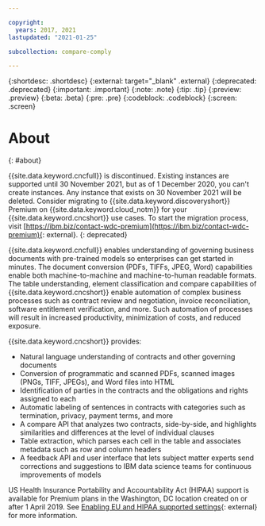 ```yaml
---

copyright:
  years: 2017, 2021
lastupdated: "2021-01-25"

subcollection: compare-comply

---
```


{:shortdesc: .shortdesc}
{:external: target="_blank" .external}
{:deprecated: .deprecated}
{:important: .important}
{:note: .note}
{:tip: .tip}
{:preview: .preview}
{:beta: .beta}
{:pre: .pre}
{:codeblock: .codeblock}
{:screen: .screen}

# About
{: #about}

{{site.data.keyword.cncfull}} is discontinued. Existing instances are supported until 30 November 2021, but as of 1 December 2020, you can't create instances. Any instance that exists on 30 November 2021 will be deleted. Consider migrating to {{site.data.keyword.discoveryshort}} Premium on {{site.data.keyword.cloud_notm}} for your {{site.data.keyword.cncshort}} use cases. To start the migration process, visit [https://ibm.biz/contact-wdc-premium](https://ibm.biz/contact-wdc-premium){: external}.
{: deprecated}

{{site.data.keyword.cncfull}} enables understanding of governing business documents with pre-trained models so enterprises can get started in minutes. The document conversion (PDFs, TIFFs, JPEG, Word) capabilities enable both machine-to-machine and machine-to-human readable formats. The table understanding, element classification and compare capabilities of {{site.data.keyword.cncshort}} enable automation of complex business processes such as contract review and negotiation, invoice reconciliation, software entitlement verification, and more. Such automation of processes will result in increased productivity, minimization of costs, and reduced exposure.

{{site.data.keyword.cncshort}} provides:

- Natural language understanding of contracts and other governing documents
- Conversion of programmatic and scanned PDFs, scanned images (PNGs, TIFF, JPEGs), and Word files into HTML
- Identification of parties in the contracts and the obligations and rights assigned to each
- Automatic labeling of sentences in contracts with categories such as  termination, privacy, payment terms, and more
- A compare API that analyzes two contracts, side-by-side, and highlights similarities and differences at the level of individual clauses
- Table extraction, which parses each cell in the table and associates metadata such as row and column headers
- A feedback API and user interface that lets subject matter experts send corrections and suggestions to IBM data science teams for continuous improvements of models

US Health Insurance Portability and Accountability Act (HIPAA) support is available for Premium plans in the Washington, DC location created on or after 1 April 2019. See [Enabling EU and HIPAA supported settings](/docs/account?topic=account-eu-hipaa-supported){: external} for more information.
